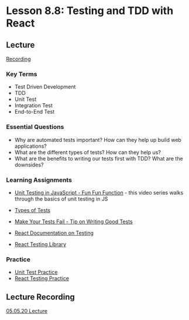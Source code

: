 # Lesson 8.8: Testing and TDD with React

## Lecture

[Recording](https://us02web.zoom.us/rec/share/4Q3qeFfjJwwCgUxBCQzNBQya2GvNrLYN9TI-sMgcuCIxPbNmsuziz6xsAEJkRcLD.Hs3BfYfBVtqfgZ60)

### Key Terms

- Test Driven Development
- TDD
- Unit Test
- Integration Test
- End-to-End Test

### Essential Questions

- Why are automated tests important? How can they help up build web applications?
- What are the different types of tests? How can they help us?
- What are the benefits to writing our tests first with TDD? What are the downsides?

### Learning Assignments

- [Unit Testing in JavaScript - Fun Fun Function](https://www.youtube.com/playlist?list=PL0zVEGEvSaeF_zoW9o66wa_UCNE3a7BEr) - this video series walks through the basics of unit testing in JS

- [Types of Tests](https://kentcdodds.com/blog/unit-vs-integration-vs-e2e-tests)

- [Make Your Tests Fail - Tip on Writing Good Tests](https://kentcdodds.com/blog/make-your-test-fail)

- [React Documentation on Testing](https://reactjs.org/docs/testing.html)

- [React Testing Library](https://testing-library.com/docs/intro)

### Practice

- [Unit Test Practice](./exercises/fizzbuzz)
- [React Testing Practice](./exercises/counter-app)

## Lecture Recording

[05.05.20 Lecture](https://us02web.zoom.us/rec/share/uelZL7Cqrk9LaYXPz0_0Zo0PP5_pX6a8gSUWq_RfyRrZ3iXHYhzJBNiYGDONvj0c)

